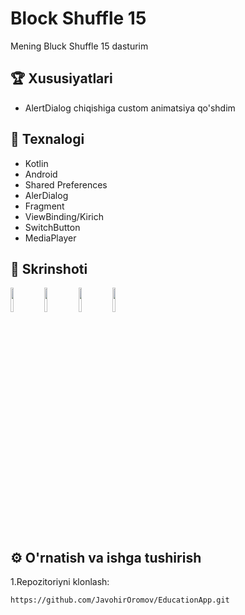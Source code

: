 # Block Shuffle 15

Mening Bluck Shuffle 15 dasturim

## 🏆 Xususiyatlari

- AlertDialog chiqishiga custom animatsiya qo'shdim

## 🚀 Texnalogi

- Kotlin
- Android
- Shared Preferences
- AlerDialog
- Fragment
- ViewBinding/Kirich
- SwitchButton
- MediaPlayer

## 📸 Skrinshoti

<p float="left">
  <img src="https://drive.google.com/uc?export=view&id=1CJ_k7BwSI-8WMewxfD3eM270nLY3ru0O" width="10%" />
  <img src="https://drive.google.com/uc?export=view&id=1JomT9w8CIgUe46LP4LKrj5BdU4kc9vIs" width="10%" />
  <img src="https://drive.google.com/uc?export=view&id=1VbdcFP8hvHvYfx_7PMSlDi9kdViO7hfH" width="10%" />
  <img src="https://drive.google.com/uc?export=view&id=1pvlyve2anMXxUskdq_Y8p6ipDDMOy_xo" width="10%" />
</p>

## ⚙️ O'rnatish va ishga tushirish

1.Repozitoriyni klonlash:

```bash
https://github.com/JavohirOromov/EducationApp.git
